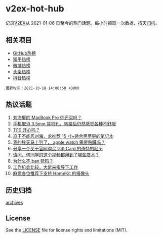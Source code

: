 # v2ex-hot-hub

 记录[V2EX](https://www.v2ex.com/)从 2021-01-06 日至今的热门话题。每小时抓取一次数据，按天[归档](archives)。
 
 ## 相关项目

- [GitHub热榜](https://github.com/snaildev/github-hot-hub)
- [知乎热榜](https://github.com/snaildev/zhihu-hot-hub)
- [微博热榜](https://github.com/snaildev/weibo-hot-hub)
- [头条热榜](https://github.com/snaildev/toutiao-hot-hub)
- [抖音热榜](https://github.com/snaildev/douyin-hot-hub)


 `更新时间：2021-10-18 14:06:50 +0800`

## 热议话题

1. [刘海屏的 MacBook Pro 你还买吗？](https://www.v2ex.com/t/808438)
1. [手机取消 3.5mm 耳机孔，转接后仍然感觉各种不舒服](https://www.v2ex.com/t/808343)
1. [Ti10 开心吗？](https://www.v2ex.com/t/808415)
1. [迫于不能忍刘海，求推荐 15 寸+适合黑苹果的笔记本](https://www.v2ex.com/t/808439)
1. [我的秋天马上到了， apple watch 需要贴膜吗？](https://www.v2ex.com/t/808435)
1. [分享一个关于官网购买 Gift Card 的奇特的经历](https://www.v2ex.com/t/808408)
1. [请问，何同学的这个视频都用到了哪些技术？](https://www.v2ex.com/t/808412)
1. [为什么不 ban 猛犸？](https://www.v2ex.com/t/808441)
1. [工作机会比较，大佬来指导下工作](https://www.v2ex.com/t/808381)
1. [麻烦各位推荐下支持 HomeKit 的摄像头](https://www.v2ex.com/t/808388)

## 历史归档

[archives](archives)

## License

See the [LICENSE](LICENSE) file for license rights and limitations (MIT).
